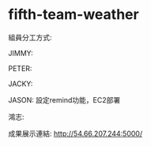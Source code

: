 # fifth-team-weather

組員分工方式:

JIMMY: 

PETER:

JACKY:

JASON: 設定remind功能，EC2部署

鴻志:




成果展示連結: http://54.66.207.244:5000/

